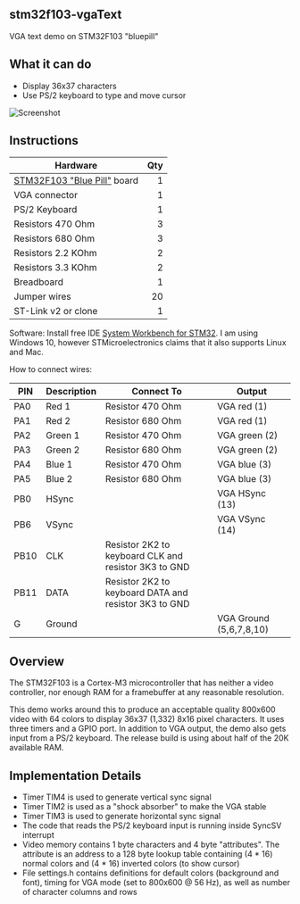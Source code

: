 ## stm32f103-vgaText
VGA text demo on STM32F103 "bluepill"

## What it can do
* Display 36x37 characters
* Use PS/2 keyboard to type and move cursor

![Screenshot](https://raw.githubusercontent.com/abelykh0/stm32f103-vgaText/master/doc/Screenshot.jpg)

## Instructions

| Hardware      |    Qty|
| ------------- | -----:|
| [STM32F103 "Blue Pill"](https://wiki.stm32duino.com/index.php?title=Blue_Pill) board | 1
| VGA connector | 1
| PS/2 Keyboard | 1
| Resistors 470 Ohm | 3
| Resistors 680 Ohm | 3
| Resistors 2.2 KOhm | 2
| Resistors 3.3 KOhm | 2
| Breadboard | 1
| Jumper wires | 20
| ST-Link v2 or clone | 1

Software: Install free IDE [System Workbench for STM32](https://www.st.com/en/development-tools/sw4stm32.html/). I am using Windows 10, however STMicroelectronics claims that it also supports Linux and Mac.

How to connect wires:

| PIN | Description | Connect To | Output |
| --- | ----------- | ---------- | ------ |
| PA0 | Red 1 | Resistor 470 Ohm | VGA red (1)
| PA1 | Red 2 | Resistor 680 Ohm | VGA red (1)
| PA2 | Green 1 | Resistor 470 Ohm | VGA green (2)
| PA3 | Green 2 | Resistor 680 Ohm | VGA green (2)
| PA4 | Blue 1 | Resistor 470 Ohm | VGA blue (3)
| PA5 | Blue 2 | Resistor 680 Ohm | VGA blue (3)
| PB0 | HSync | | VGA HSync (13)
| PB6 | VSync | | VGA VSync (14)
| PB10 | CLK | Resistor 2K2 to keyboard CLK and resistor 3K3 to GND
| PB11 | DATA | Resistor 2K2 to keyboard DATA and resistor 3K3 to GND
| G | Ground | | VGA Ground (5,6,7,8,10)

## Overview
The STM32F103 is a Cortex-M3 microcontroller that has neither a video controller, nor enough RAM for a framebuffer at any reasonable resolution.

This demo works around this to produce an acceptable quality 800x600 video with 64 colors to display 36x37 (1,332) 8x16 pixel characters. It uses three timers and a GPIO port. In addition to VGA output, the demo also gets input from a PS/2 keyboard.
The release build is using about half of the 20K available RAM.

## Implementation Details
* Timer TIM4 is used to generate vertical sync signal
* Timer TIM2 is used as a "shock absorber" to make the VGA stable
* Timer TIM3 is used to generate horizontal sync signal
* The code that reads the PS/2 keyboard input is running inside SyncSV interrupt
* Video memory contains 1 byte characters and 4 byte "attributes". The attribute is an address to a 128 byte lookup table containing (4 * 16) normal colors and (4 * 16) inverted colors (to show cursor)
* File settings.h contains definitions for default colors (background and font), timing for VGA mode (set to 800x600 @ 56 Hz), as well as number of character columns and rows




